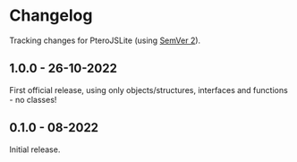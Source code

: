 # Changelog
Tracking changes for PteroJSLite (using [SemVer 2](https://semver.org)).

## 1.0.0 - 26-10-2022
First official release, using only objects/structures, interfaces and functions - no classes!

## 0.1.0 - 08-2022
Initial release.
